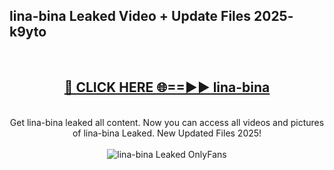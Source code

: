 <h2>lina-bina Leaked Video + Update Files 2025- k9yto</h2>
<br>
<div align="center">
<h2><a href="https://libra.edu.pl?lina-bina" rel="nofollow">🔴 CLICK HERE 🌐==►► lina-bina</a></h2>
<br>
Get lina-bina leaked all content. Now you can access all videos and pictures of lina-bina Leaked. New Updated Files 2025!
<br>
<br>
<a href="https://libra.edu.pl?lina-bina" rel="nofollow" data-target="animated-image.originalLink"><img src="https://i.ibb.co.com/WyWwxjT/player-gif2.gif" alt="lina-bina Leaked OnlyFans" style="max-width: 100%; display: inline-block;" data-target="animated-image.originalImage"></a>
</div>
<br>